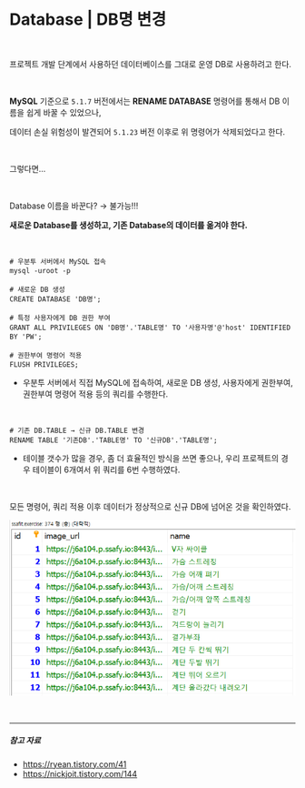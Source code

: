 # Database | DB명 변경

<br>

프로젝트 개발 단계에서 사용하던 데이터베이스를 그대로 운영 DB로 사용하려고 한다.

<br>

**MySQL** 기준으로 `5.1.7` 버전에서는 **RENAME DATABASE** 명령어를 통해서 DB 이름을 쉽게 바꿀 수 있었으나,

데이터 손실 위험성이 발견되어 `5.1.23` 버전 이후로 위 명령어가 삭제되었다고 한다.

<br>

그렇다면...

<br>

Database 이름을 바꾼다? → 불가능!!!

**새로운 Database를 생성하고, 기존 Database의 데이터를 옮겨야 한다.**

<br>

```mysql
# 우분투 서버에서 MySQL 접속
mysql -uroot -p

# 새로운 DB 생성
CREATE DATABASE 'DB명';

# 특정 사용자에게 DB 권한 부여
GRANT ALL PRIVILEGES ON 'DB명'.'TABLE명' TO '사용자명'@'host' IDENTIFIED BY 'PW';

# 권한부여 명령어 적용
FLUSH PRIVILEGES;
```

- 우분투 서버에서 직접 MySQL에 접속하여, 새로운 DB 생성, 사용자에게 권한부여, 권한부여 명령어 적용 등의 쿼리를 수행한다.

<br>

```mysql
# 기존 DB.TABLE → 신규 DB.TABLE 변경
RENAME TABLE '기존DB'.'TABLE명' TO '신규DB'.'TABLE명';
```

- 테이블 갯수가 많을 경우, 좀 더 효율적인 방식을 쓰면 좋으나, 우리 프로젝트의 경우 테이블이 6개여서 위 쿼리를 6번 수행하였다.

<br>

모든 명령어, 쿼리 적용 이후 데이터가 정상적으로 신규 DB에 넘어온 것을 확인하였다.

![image-20220407144714043](images/image-20220407144714043.png)

<br>

***

##### 참고 자료

- https://ryean.tistory.com/41
- https://nickjoit.tistory.com/144